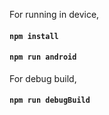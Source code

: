 For running in device,
#### `npm install`
#### `npm run android`

For debug build,
#### `npm run debugBuild`
